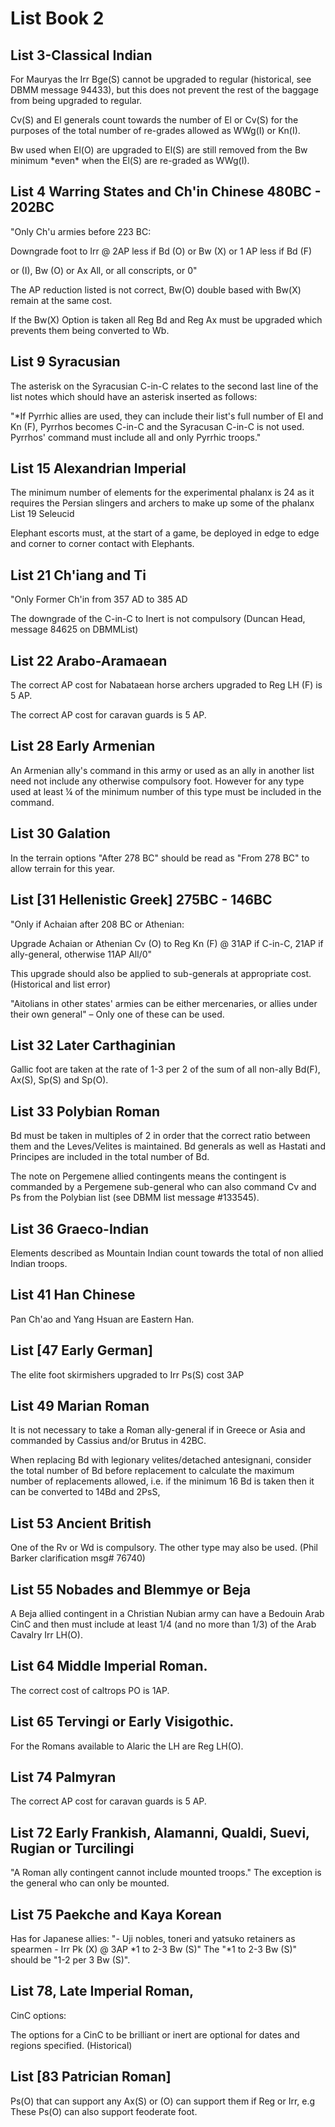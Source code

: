# List Book 2

## List 3-Classical Indian

For Mauryas the Irr Bge(S) cannot be upgraded to regular (historical, see DBMM message 94433), but this does not prevent the rest of the baggage from being upgraded to regular.

Cv(S) and El generals count towards the number of El or Cv(S) for the purposes of the total number of re-grades allowed as WWg(I) or Kn(I).

Bw used when El(O) are upgraded to El(S) are still removed from the Bw minimum \*even\* when the El(S) are re-graded as WWg(I).

## List 4 Warring States and Ch&#39;in Chinese  480BC - 202BC

&quot;Only Ch&#39;u armies before 223 BC:

Downgrade foot to Irr @ 2AP less if Bd (O) or Bw (X) or 1 AP less if Bd (F)

or (I), Bw (O) or Ax    All, or all conscripts, or 0&quot;

The AP reduction listed is not correct, Bw(O) double based with Bw(X) remain at the same cost.

If the Bw(X) Option is taken all Reg Bd and Reg Ax must be upgraded which prevents them being converted to Wb.

## List 9 Syracusian

The asterisk on the Syracusian C-in-C relates to the second last line of the list notes which should have an asterisk inserted as follows:

&quot;\*If Pyrrhic allies are used, they can include their list&#39;s full number of El and Kn (F), Pyrrhos becomes C-in-C and the Syracusan C-in-C is not used. Pyrrhos&#39; command must include all and only Pyrrhic troops.&quot;

##  List 15 Alexandrian Imperial

The minimum number of elements for the experimental phalanx is 24 as it requires the Persian slingers and archers to make up some of the phalanx List 19 Seleucid

Elephant escorts must, at the start of a game, be deployed in edge to edge and corner to corner contact with Elephants.

## List 21 Ch&#39;iang and Ti

&quot;Only Former Ch&#39;in from 357 AD to 385 AD

The downgrade of the C-in-C to Inert is not compulsory (Duncan Head, message 84625 on DBMMList)

## List 22 Arabo-Aramaean

The correct AP cost for Nabataean horse archers upgraded to Reg LH (F) is 5 AP.

The correct AP cost for caravan guards is 5 AP.

## List 28 Early Armenian

An Armenian ally&#39;s command in this army or used as an ally in another list need not include any otherwise compulsory foot. However for any type used at least ¼ of the minimum number of this type must be included in the command.

## List 30 Galation

In the terrain options &quot;After 278 BC&quot; should be read as &quot;From 278 BC&quot; to allow terrain for this year.

## List [31 Hellenistic Greek]  275BC - 146BC

&quot;Only if Achaian after 208 BC or Athenian:

Upgrade Achaian or Athenian Cv (O) to Reg Kn (F) @ 31AP if C-in-C, 21AP if ally-general, otherwise 11AP                   All/0&quot;

This upgrade should also be applied to sub-generals at appropriate cost. (Historical and list error)

&quot;Aitolians in other states&#39; armies can be either mercenaries, or allies under their own general&quot; – Only one of these can be used.

## List 32 Later Carthaginian

Gallic foot are taken at the rate of 1-3 per 2 of the sum of all non-ally Bd(F), Ax(S), Sp(S) and Sp(O).

## List 33 Polybian Roman

Bd must be taken in multiples of 2 in order that the correct ratio between them and the Leves/Velites is maintained. Bd generals as well as Hastati and Principes are included in the total number of Bd.

The note on Pergemene allied contingents means the contingent is commanded by a Pergemene sub-general who can also command Cv and Ps from the Polybian list (see DBMM list message #133545).

## List 36 Graeco-Indian

Elements described as Mountain Indian count towards the total of non allied Indian troops.

## List 41 Han Chinese

Pan Ch&#39;ao and Yang Hsuan are Eastern Han.

## List [47 Early German]

The elite foot skirmishers upgraded to Irr Ps(S) cost 3AP

## List 49 Marian Roman

It is not necessary to take a Roman ally-general if in Greece or Asia and commanded by Cassius and/or Brutus in 42BC.

When replacing Bd with legionary velites/detached antesignani, consider the total number of Bd before replacement to calculate the maximum number of replacements allowed, i.e. if the minimum 16 Bd is taken then it can be converted to 14Bd and 2PsS,

## List 53 Ancient British

One of the Rv or Wd is compulsory. The other type may also be used. (Phil Barker clarification msg# 76740)

## List 55 Nobades and Blemmye or Beja

A Beja allied contingent in a Christian Nubian army can have a Bedouin Arab CinC and then must include at least 1/4 (and no more than 1/3) of the Arab Cavalry Irr LH(O).

## List 64 Middle Imperial Roman.

The correct cost of caltrops PO is 1AP.

## List 65 Tervingi or Early Visigothic.

For the Romans available to Alaric the LH are Reg LH(O).

## List 74 Palmyran

The correct AP cost for caravan guards is 5 AP.

## List 72 Early Frankish, Alamanni, Qualdi, Suevi, Rugian or Turcilingi

&quot;A Roman ally contingent cannot include mounted troops.&quot; The exception is the general who can only be mounted.

## List 75 Paekche and Kaya Korean

Has for Japanese allies: &quot;- Uji nobles, toneri and yatsuko retainers as spearmen - Irr Pk (X) @ 3AP \*1 to 2-3 Bw (S)&quot; The &quot;\*1 to 2-3 Bw (S)&quot; should be &quot;1-2 per 3 Bw (S)&quot;.

## List 78, Late Imperial Roman,

CinC options:

The options for a CinC to be brilliant or inert are optional for dates and regions specified. (Historical)

## List [83 Patrician Roman]

Ps(O) that can support any Ax(S) or (O) can support them if Reg or Irr, e.g These Ps(O) can also support feoderate foot.